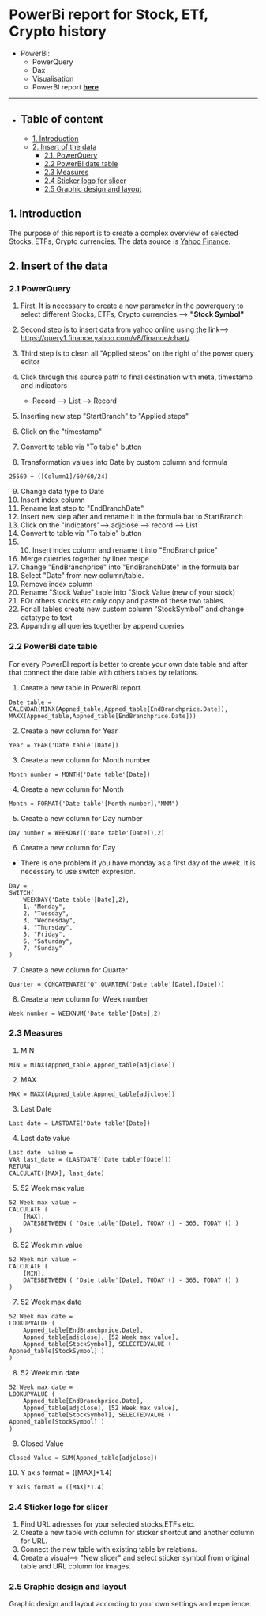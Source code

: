 # PowerBi report for Stock, ETf, Crypto history

- PowerBi:
  - PowerQuery
  - Dax
  - Visualisation
  - PowerBI report [**here**](https://github.com/OndrejZapletal99/Stock_report/blob/main/Stock.pbix)

---

- ## Table of content
  - [1. Introduction](#1-introduction)
  - [2. Insert of the data](#2-insert-of-the-data)
    - [2.1. PowerQuery](#21-powerquerry)
    - [2.2 PowerBi date table](#22-powerbi-date-table)
    - [2.3 Measures](#23-measures)
    - [2.4 Sticker logo for slicer](#24-sticker-logo-for-slicer)
    - [2.5 Graphic design and layout](#25-graphic-design-and-layout)
## 1. Introduction
The purpose of this report is to create a complex overview of selected Stocks, ETFs, Crypto currencies.
The data source is [Yahoo Finance](https://finance.yahoo.com/).
## 2. Insert of the data
### 2.1 PowerQuery
1. First, It is necessary to create a new parameter in the powerquery to select different Stocks, ETFs, Crypto currencies.--> **"Stock Symbol"**

2. Second step is to insert data from yahoo online using the link--> https://query1.finance.yahoo.com/v8/finance/chart/

3. Third step is to clean all "Applied steps" on the right of the power query editor


4. Click through this source path to final destination with meta, timestamp and indicators
   - Record --> List --> Record 

5. Inserting new step "StartBranch" to "Applied steps"
6. Click on the "timestamp"
7. Convert to table via "To table" button
8. Transformation values into Date by custom column and formula
```
25569 + ([Column1]/60/60/24)
```
9. Change data type to Date
10. Insert index column
11. Rename last step to "EndBranchDate"
12. Insert new step after and rename it in the formula bar to StartBranch
13. Click on the "indicators"--> adjclose --> record --> List
14. Convert to table via "To table" button
15. 10. Insert index column and rename it into "EndBranchprice"
16. Merge querries together by iiner merge
17. Change "EndBranchprice" into "EndBranchDate" in the formula bar
18. Select "Date" from new column/table.
19. Remove index column
20. Rename "Stock Value" table into "Stock Value (new of your stock)
21. FOr others stocks etc only copy and paste of these two tables.
22. For all tables create new custom column "StockSymbol" and change datatype to text
23. Appanding all queries together by append queries

### 2.2 PowerBi date table
For every PowerBI report is better to create your own date table and after that connect the date table with others tables by relations.
1. Create a new table in PowerBI report.
```
Date table = CALENDAR(MINX(Appned_table,Appned_table[EndBranchprice.Date]), MAXX(Appned_table,Appned_table[EndBranchprice.Date]))
```
2. Create a new column for Year
```
Year = YEAR('Date table'[Date])
```
3. Create a new column for Month number
```
Month number = MONTH('Date table'[Date])
```
4. Create a new column for Month 
```
Month = FORMAT('Date table'[Month number],"MMM")
```
5. Create a new column for Day number
```
Day number = WEEKDAY(('Date table'[Date]),2)
```
6. Create a new column for Day 
- There is one problem if you have monday as a first day of the week. It is necessary to use switch expresion.
```
Day = 
SWITCH(
    WEEKDAY('Date table'[Date],2),
    1, "Monday",
    2, "Tuesday",
    3, "Wednesday",
    4, "Thursday",
    5, "Friday",
    6, "Saturday",
    7, "Sunday"
)
```
7. Create a new column for Quarter
```
Quarter = CONCATENATE("Q",QUARTER('Date table'[Date].[Date]))
```
8. Create a new column for Week number
```
Week number = WEEKNUM('Date table'[Date],2)
```
### 2.3 Measures
1. MIN
```
MIN = MINX(Appned_table,Appned_table[adjclose])
```
2. MAX
```
MAX = MAXX(Appned_table,Appned_table[adjclose])
```
3. Last Date
```
Last date = LASTDATE('Date table'[Date])
```
4. Last date value
```
Last date  value = 
VAR last_date = (LASTDATE('Date table'[Date]))
RETURN
CALCULATE([MAX], last_date)
```
5. 52 Week max value
```
52 Week max value =
CALCULATE (
    [MAX],
    DATESBETWEEN ( 'Date table'[Date], TODAY () - 365, TODAY () )
)
```
6. 52 Week min value
```
52 Week min value =
CALCULATE (
    [MIN],
    DATESBETWEEN ( 'Date table'[Date], TODAY () - 365, TODAY () )
)
```
7. 52 Week max date
```
52 Week max date =
LOOKUPVALUE (
    Appned_table[EndBranchprice.Date],
    Appned_table[adjclose], [52 Week max value],
    Appned_table[StockSymbol], SELECTEDVALUE ( Appned_table[StockSymbol] )
)
```
8. 52 Week min date
```
52 Week max date =
LOOKUPVALUE (
    Appned_table[EndBranchprice.Date],
    Appned_table[adjclose], [52 Week max value],
    Appned_table[StockSymbol], SELECTEDVALUE ( Appned_table[StockSymbol] )
)
```
9. Closed Value
```
Closed Value = SUM(Appned_table[adjclose])
```
10. Y axis format = ([MAX]*1.4)
```
Y axis format = ([MAX]*1.4)
```
### 2.4 Sticker logo for slicer
1. Find URL adresses for your selected stocks,ETFs etc.
2. Create a new table with column for sticker shortcut and another column for URL.
3. Connect the new table with existing table by relations.
4. Create a visual--> "New slicer" and select sticker symbol from original table and URL column for images.
### 2.5 Graphic design and layout
Graphic design and layout according to your own settings and experience.
